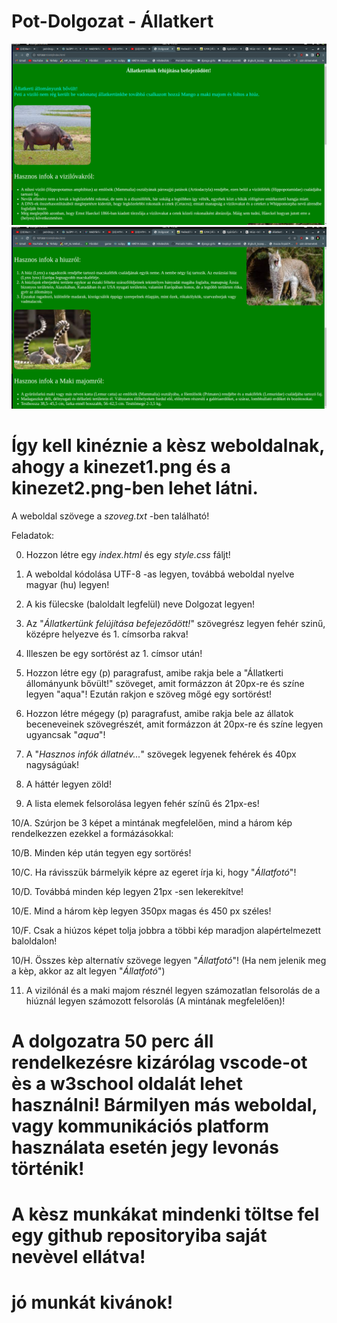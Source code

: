 # Pot-Dolgozat - Állatkert

<img src="kinezet1.png">
<img src="kinezet2.png">

# Így kell kinéznie a kèsz weboldalnak, ahogy a kinezet1.png és a kinezet2.png-ben lehet látni.

A weboldal szövege a *szoveg.txt* -ben található!

Feladatok:

0. Hozzon létre egy *index.html* és egy *style.css* fáljt!

1. A weboldal kódolása UTF-8 -as legyen, továbbá weboldal nyelve magyar (hu) legyen!

2. A kis fülecske (baloldalt legfelül) neve Dolgozat legyen!

3. Az "*Állatkertünk felújítása befejeződött!*" szövegrész legyen fehér szinű, középre helyezve és 1. címsorba rakva!

4. Illeszen be egy sortörést az 1. címsor után!

5. Hozzon létre egy (p) paragrafust, amibe rakja bele a "Állatkerti állományunk bővült!" szöveget, amit formázzon át 20px-re és színe legyen "aqua"! Ezután rakjon e szöveg mőgé egy sortörést!

6. Hozzon létre mégegy (p) paragrafust, amibe rakja bele az állatok beceneveinek szövegrészét, amit formázzon át 20px-re és színe legyen ugyancsak "*aqua*"! 

7. A "*Hasznos infók állatnév...*" szövegek legyenek fehérek és 40px nagyságúak!

8. A háttér legyen zöld!

9. A lista elemek felsorolása legyen fehér színű és 21px-es!

10/A. Szúrjon be 3 képet a mintának megfelelően, mind a három kép rendelkezzen ezekkel a formázásokkal:

10/B. Minden kép után tegyen egy sortörés!

10/C. Ha rávisszük bármelyik képre az egeret írja ki, hogy "*Állatfotó*"!

10/D. Továbbá minden kép legyen 21px -sen lekerekítve!

10/E. Mind a három kèp legyen 350px magas és 450 px széles!

10/F. Csak a hiúzos képet tolja jobbra a többi kép maradjon alapértelmezett baloldalon!

10/H. Összes kèp alternatív szövege legyen "*Állatfotó*"! (Ha nem jelenik meg a kèp, akkor az alt legyen "*Állatfotó*")

11. A vizilónál és a maki majom résznél legyen számozatlan felsorolás de a hiúznál legyen számozott felsorolás (A mintának megfelelően)!

# A dolgozatra 50 perc áll rendelkezésre kizárólag vscode-ot ès a w3school oldalát lehet használni! Bármilyen más weboldal, vagy kommunikációs platform használata esetén jegy levonás történik!

# A kèsz munkákat mindenki töltse fel egy github repositoryiba saját nevèvel ellátva!

# jó munkát kivánok! 

